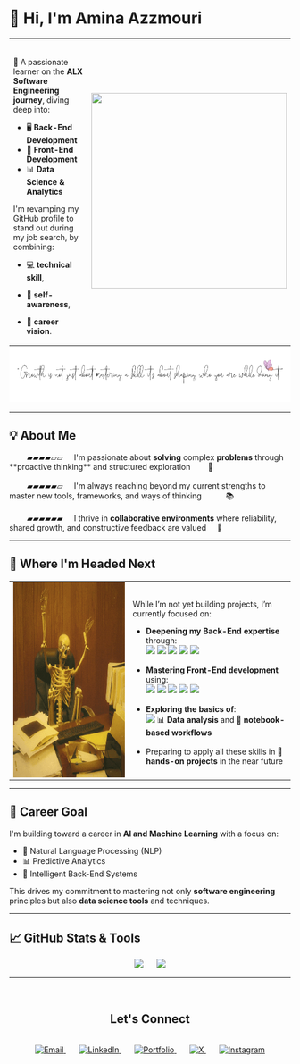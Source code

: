 #  :wave: Hi, I'm Amina Azzmouri

<div align="center" style="width: 100%;">

<table style="margin: 0 auto;">
  <tr>
    <td><br/>

🚀 A passionate learner on the <strong>ALX Software Engineering journey</strong>, diving deep into:
- 🖥️ <strong>Back-End Development</strong>  
- 🎨 <strong>Front-End Development</strong>  
- 📊 <strong>Data Science & Analytics</strong>  

I'm revamping my GitHub profile to stand out during my job search, by combining: 
- 💻 <strong>technical skill</strong>,  
- 🧠 <strong>self-awareness</strong>,  
- 🎯 <strong>career vision</strong>.

    </td>
    <td>
      <img src="Book Read GIF by Buffer.gif" width="350" height="350"/>
    </td>
  </tr>
</table>

<img src="Inspirational Quote.png" width="800"/>

</div>

---

## 💡 About Me

<div> &nbsp;&nbsp;&nbsp;&nbsp;&nbsp;&nbsp;&nbsp;&nbsp;▰▰▰▰▱▱ &nbsp;&nbsp;&nbsp;&nbsp;I'm passionate about <strong>solving</strong> complex <strong>problems</strong> through **proactive thinking** and structured exploration &nbsp;&nbsp;&nbsp;&nbsp;&nbsp;&nbsp;&nbsp;📌 </div> 

<br>
<div> &nbsp;&nbsp;&nbsp;&nbsp;&nbsp;&nbsp;&nbsp;&nbsp;▰▰▰▰▰▱ &nbsp;&nbsp;&nbsp;&nbsp;I'm always reaching beyond my current strengths to master new tools, frameworks, and ways of thinking &nbsp;&nbsp;&nbsp;&nbsp;&nbsp;&nbsp;&nbsp;&nbsp;&nbsp;&nbsp;📚 </div>  

<br>
<div> &nbsp;&nbsp;&nbsp;&nbsp;&nbsp;&nbsp;&nbsp;&nbsp;▰▰▰▰▰▰ &nbsp;&nbsp;&nbsp;&nbsp;I thrive in <strong>collaborative environments</strong> where reliability, shared growth, and constructive feedback are valued &nbsp;&nbsp;&nbsp;&nbsp;🤝 </div>

---

## 🧭 Where I'm Headed Next

<div align="center">

<table>
  <tr>
    <td width="200" valign="top">
      <img src="DoHardThings.gif" width="350" height="350" align="left" />
    </td>
    <td valign="top"><br/>
        <p>While I’m not yet building projects, I’m currently focused on:</p>
      <ul>
        <li>
          <strong>Deepening my Back-End expertise</strong> through:<br/>
          <img src="https://img.shields.io/badge/Python-3776AB?style=flat&logo=python&logoColor=white" />
          <img src="https://img.shields.io/badge/Django-092E20?style=flat&logo=django&logoColor=white" />
          <img src="https://img.shields.io/badge/Bash-4EAA25?style=flat&logo=gnu-bash&logoColor=white" />
          <img src="https://img.shields.io/badge/PostgreSQL-336791?style=flat&logo=postgresql&logoColor=white" />
          <img src="https://img.shields.io/badge/API-005571?style=flat&logo=apachespark&logoColor=white" />
        </li><br/>
        <li>
          <strong>Mastering Front-End development</strong> using:<br/>
          <img src="https://img.shields.io/badge/HTML5-E34F26?style=flat&logo=html5&logoColor=white" />
          <img src="https://img.shields.io/badge/CSS3-1572B6?style=flat&logo=css3&logoColor=white" />
          <img src="https://img.shields.io/badge/JavaScript-F7DF1E?style=flat&logo=javascript&logoColor=black" />
          <img src="https://img.shields.io/badge/React-61DAFB?style=flat&logo=react&logoColor=black" />
          <img src="https://img.shields.io/badge/Figma-F24E1E?style=flat&logo=figma&logoColor=white" />
        </li><br/>
        <li>
          <strong>Exploring the basics of</strong>:<br/>
          <img src="https://img.shields.io/badge/Jupyter-F37626?style=flat&logo=jupyter&logoColor=white" />
          📊 <strong>Data analysis</strong> and 📓 <strong>notebook-based workflows</strong>
        </li><br/>
        <li>
          Preparing to apply all these skills in 💼 <strong>hands-on projects</strong> in the near future
        </li>
      </ul>
    </td>
  </tr>
</table>

</div>

---

## 🎯 Career Goal

I'm building toward a career in **AI and Machine Learning** with a focus on:
- 🤖 Natural Language Processing (NLP)
- 📊 Predictive Analytics
- 🧠 Intelligent Back-End Systems

This drives my commitment to mastering not only **software engineering** principles but also **data science tools** and techniques.

---

## 📈 GitHub Stats & Tools

<p align="center">
  <img src="https://github-readme-stats.vercel.app/api?username=AminaAzzmouri&show_icons=true&theme=dark&cache_bust=1"/>
  &nbsp;&nbsp;&nbsp;&nbsp;&nbsp;<img src="https://github-readme-stats.vercel.app/api/top-langs/?username=AminaAzzmouri&layout=compact&theme=dark""/>
</p>

---

<div align="center"><br/>

  ## Let's Connect
  
  <br/>

  <a href="mailto:azzmouriamina@gmail.com">
    <img src="https://cdn.jsdelivr.net/npm/simple-icons@v9/icons/gmail.svg" alt="Email" width="30"/>
  </a>&nbsp;&nbsp;&nbsp;&nbsp;&nbsp;
  <a href="https://linkedin.com/in/amina-azzmouri/" target="_blank">
    <img src="https://cdn.jsdelivr.net/npm/simple-icons@v9/icons/linkedin.svg" alt="LinkedIn" width="30"/>
  </a>&nbsp;&nbsp;&nbsp;&nbsp;&nbsp;
  <a href="https://aminaazzmouri.my.canva.site/" target="_blank">
    <img src="https://www.svgrepo.com/show/87621/portfolio.svg" alt="Portfolio" width="30"/>
  </a>&nbsp;&nbsp;&nbsp;&nbsp;&nbsp;
  <a href="https://x.com/AminaAzzmouri93" target="_blank">
    <img src="https://cdn.jsdelivr.net/npm/simple-icons@v9/icons/x.svg" alt="X" width="30"/>
  </a>&nbsp;&nbsp;&nbsp;&nbsp;&nbsp;
  <a href="https://www.instagram.com/balancerium/" target="_blank">
    <img src="https://cdn.jsdelivr.net/npm/simple-icons@v9/icons/instagram.svg" alt="Instagram" width="30"/>
  </a>

</div>
